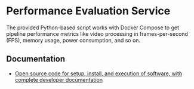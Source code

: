 # Performance Evaluation Service

The provided Python-based script works with Docker Compose to get pipeline performance metrics like video processing in frames-per-second (FPS), memory usage, power consumption, and so on.

## Documentation

- [Open source code for setup, install, and execution of software, with complete developer documentation](https://intel-retail.github.io/documentation/performance-tools/benchmark.html)